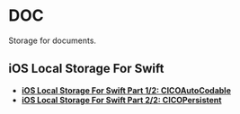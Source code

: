 # DOC

Storage for documents.

## iOS Local Storage For Swift

* **[iOS Local Storage For Swift Part 1/2: CICOAutoCodable](https://github.com/cicout/cico_doc/blob/master/ios_local_storage_for_swift_part_1_cico_auto_codable.md)**
* **[iOS Local Storage For Swift Part 2/2: CICOPersistent](https://github.com/cicout/cico_doc/blob/master/ios_local_storage_for_swift_part_2_cico_persistent.md)**